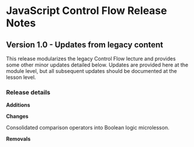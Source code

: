 <h1>
  <span class="headline">JavaScript Control Flow</span>
  <span class="subhead">Release Notes</span>
</h1>

## Version 1.0 - Updates from legacy content

This release modularizes the legacy Control Flow lecture and provides some other minor updates detailed below. Updates are provided here at the module level, but all subsequent updates should be documented at the lesson level.

### Release details

**Additions**


**Changes**

Consolidated comparison operators into Boolean logic microlesson.

**Removals**


